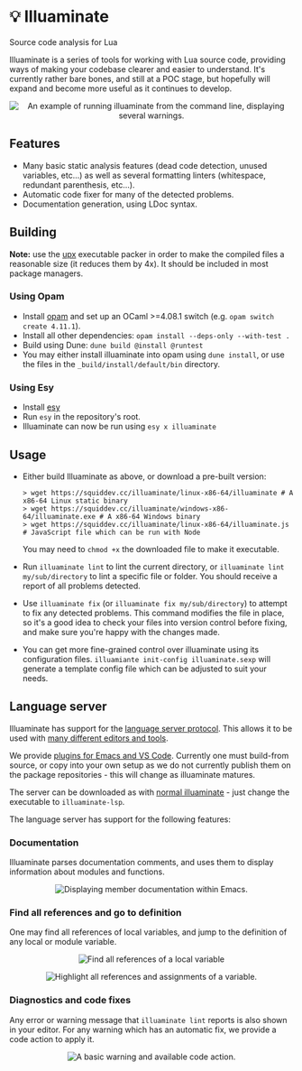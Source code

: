 # 💡 Illuaminate
Source code analysis for Lua

Illuaminate is a series of tools for working with Lua source code, providing
ways of making your codebase clearer and easier to understand. It's currently
rather bare bones, and still at a POC stage, but hopefully will expand and
become more useful as it continues to develop.

<p align="center">
<img src="doc/example.png"
  alt="An example of running illuaminate from the command line, displaying several warnings."
  title="Running illuaminate from the command line" />
</p>

## Features
 - Many basic static analysis features (dead code detection, unused variables,
   etc...) as well as several formatting linters (whitespace, redundant
   parenthesis, etc...).
 - Automatic code fixer for many of the detected problems.
 - Documentation generation, using LDoc syntax.

## Building

**Note:** use the [upx][] executable packer in order to make the compiled
files a reasonable size (it reduces them by 4x). It should be included in most
package managers.

### Using Opam
 - Install [opam][] and set up an OCaml >=4.08.1 switch (e.g. `opam switch create
   4.11.1`).
 - Install all other dependencies: `opam install --deps-only --with-test .`
 - Build using Dune: `dune build @install @runtest`
 - You may either install illuaminate into opam using `dune install`, or use the
   files in the `_build/install/default/bin` directory.

### Using Esy
 - Install [esy][]
 - Run `esy` in the repository's root.
 - Illuaminate can now be run using `esy x illuaminate`

## Usage
 - Either build Illuaminate as above, or download a pre-built version:
   ```
   > wget https://squiddev.cc/illuaminate/linux-x86-64/illuaminate # A x86-64 Linux static binary
   > wget https://squiddev.cc/illuaminate/windows-x86-64/illuaminate.exe # A x86-64 Windows binary
   > wget https://squiddev.cc/illuaminate/linux-x86-64/illuaminate.js # JavaScript file which can be run with Node
   ```

   You may need to `chmod +x` the downloaded file to make it executable.

 - Run `illuaminate lint` to lint the current directory, or `illuaminate lint
   my/sub/directory` to lint a specific file or folder. You should receive a report of
   all problems detected.

 - Use `illuaminate fix` (or `illuaminate fix my/sub/directory`) to attempt to
   fix any detected problems. This command modifies the file in place, so it's a
   good idea to check your files into version control before fixing, and make
   sure you're happy with the changes made.

 - You can get more fine-grained control over illuaminate using its
   configuration files. `illuamiante init-config illuaminate.sexp` will generate
   a template config file which can be adjusted to suit your needs.

## Language server
Illuaminate has support for the [language server protocol][lsp]. This allows it
to be used with [many different editors and tools][lsp_editors].

We provide [plugins for Emacs and VS Code][editor_tree]. Currently one must
build-from source, or copy into your own setup as we do not currently publish
them on the package repositories - this will change as illuaminate matures.

The server can be downloaded as with [normal illuaminate](#usage) - just change
the executable to `illuaminate-lsp`.

The language server has support for the following features:

### Documentation
Illuaminate parses documentation comments, and uses them to display information
about modules and functions.

<p align="center">
<img src="doc/emacs-doc.png" title="Displaying member documentation within Emacs." />
</p>

### Find all references and go to definition
One may find all references of local variables, and jump to the definition of
any local or module variable.

<p align="center">
<img src="doc/emacs-references.png" title="Find all references of a local variable" />
</p>
<p align="center">
<img src="doc/emacs-highlight.png" title="Highlight all references and assignments of a variable." />
</p>

### Diagnostics and code fixes
Any error or warning message that `illuaminate lint` reports is also shown in
your editor. For any warning which has an automatic fix, we provide a code
action to apply it.

<p align="center">
<img src="doc/emacs-warning.png" title="A basic warning and available code action." />
</p>


[opam]: https://opam.ocaml.org/doc/Install.html "Installing opam"
[omnomnom]: https://github.com/SquidDev/omnomnom "omnomnom on GitHub"
[actions]: https://github.com/features/actions "An introduction to GitHub actions"
[esy]: https://esy.sh/
[lsp]: https://microsoft.github.io/language-server-protocol "The Language Server Protocol"
[lsp_editors]: https://microsoft.github.io/language-server-protocol/implementors/tools
[editor_tree]: https://github.com/SquidDev/illuaminate/tree/master/src/editor
[upx]: https://github.com/upx/upx "upx on GitHub"
